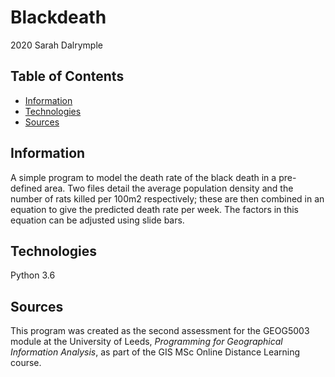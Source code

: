 # Blackdeath

2020 Sarah Dalrymple

## Table of Contents
* [Information](#information)
* [Technologies](#technologies)
* [Sources](#sources)


## Information
A simple program to model the death rate of the black death in a pre-defined area. Two files detail the average population density and the number of rats killed per 100m2 respectively; these are then combined in an equation to give the predicted death rate per week. The factors in this equation can be adjusted using slide bars.

## Technologies
Python 3.6

## Sources
This program was created as the second assessment for the GEOG5003 module at the University of Leeds, _Programming for Geographical Information Analysis_, as part of the GIS MSc Online Distance Learning course.
